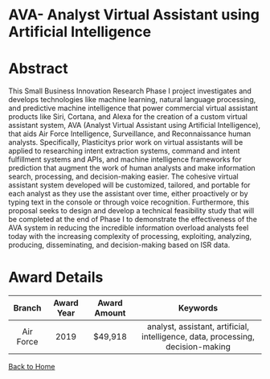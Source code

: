
AVA- Analyst Virtual Assistant using Artificial Intelligence
============================================================

# Abstract


This Small Business Innovation Research Phase I project investigates and develops technologies like machine learning, natural language processing, and predictive machine intelligence that power commercial virtual assistant products like Siri, Cortana, and Alexa for the creation of a custom virtual assistant system, AVA (Analyst Virtual Assistant using Artificial Intelligence), that aids Air Force Intelligence, Surveillance, and Reconnaissance human analysts. Specifically, Plasticitys prior work on virtual assistants will be applied to researching intent extraction systems, command and intent fulfillment systems and APIs, and machine intelligence frameworks for prediction that augment the work of human analysts and make information search, processing, and decision-making easier. The cohesive virtual assistant system developed will be customized, tailored, and portable for each analyst as they use the assistant over time, either proactively or by typing text in the console or through voice recognition. Furthermore, this proposal seeks to design and develop a technical feasibility study that will be completed at the end of Phase I to demonstrate the effectiveness of the AVA system in reducing the incredible information overload analysts feel today with the increasing complexity of processing, exploiting, analyzing, producing, disseminating, and decision-making based on ISR data.  

# Award Details

|Branch|Award Year|Award Amount|Keywords|
| :---: | :---: | :---: | :---: |
|Air Force|2019|$49,918|analyst, assistant, artificial, intelligence, data, processing, decision-making|
  
  


[Back to Home](https://github.com/chrischow/dod_sbir_awards#5)